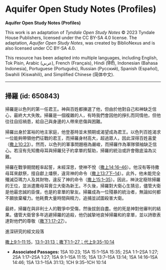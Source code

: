 # Aquifer Open Study Notes (Profiles)

**Aquifer Open Study Notes (Profiles)**

This work is an adaptation of *Tyndale Open Study Notes* © 2023 Tyndale House Publishers, licensed under the CC BY\-SA 4\.0 license. The adaptation, *Aquifer Open Study Notes*, was created by BiblioNexus and is also licensed under CC BY\-SA 4\.0\.

This resource has been adapted into multiple languages, including English, Tok Pisin, Arabic (عربي), French (Français), Hindi (हिंदी), Indonesian (Bahasa Indonesia), Portuguese (Português), Russian (Русский), Spanish (Español), Swahili (Kiswahili), and Simplified Chinese (简体中文).



--------------------------------

## 掃羅 (id: 650843)

掃羅是以色列的第一任君王。神與百姓都揀選了他，但由於他對自己和神缺乏信心，最終大大失敗。掃羅是一個複雜的人，有時我們會因他的掙扎而同情他，但他往往自招禍患，給自己與身邊的人帶來悲傷與困難。

掃羅出身於富裕的地主家庭，他登基時並未預期或渴望成為君王。以色列百姓渴求一位能夠帶領他們征戰的君王，而掃羅身材高大，超過眾人，因此深得百姓喜愛（[撒上10:23](https://ref.ly/1Sam10:23)）。然而，以色列的軍事問題極為嚴峻，而掃羅作為軍隊領袖缺乏信心。若沒有先知撒母耳與掃羅兒子約拿單的幫助，掃羅的統治或許會徹底淪為災難。

掃羅在戰爭期間輕率起誓，未經深思，使神不悅（[撒上14:16–46](https://ref.ly/1Sam14:16-1Sam14:46)）。他沒有等待撒母耳來獻祭，擅自獻上燔祭，違背神的命令（[撒上13:7下–14](https://ref.ly/1Sam13:7-1Sam13:14)）。此外，他未能完全殲滅亞瑪力人及其財物，違反了神的命令（[撒上15:1–35](https://ref.ly/1Sam15:1-1Sam15:35)）。因此，神決定廢除掃羅的王位，並派遣撒母耳膏立大衛為新王。不久後，掃羅對大衛心生猜忌，儘管大衛是他最忠誠的臣僕，也是約拿單的摯友。掃羅成為一位殘暴的統治者，無論如何都不願放棄權力。他耗費大量時間與精力，追捕並試圖殺害大衛。

最終，掃羅在與非利士人的戰爭中受傷，然後拔劍自盡。他的死是神對他審判的結果。儘管大衛曾多年逃避掃羅的追殺，他仍誠摯地哀悼掃羅和約拿單，並以詩歌表達對他們的尊敬（[撒下1:17–27](https://ref.ly/2Sam1:17-2Sam1:27)）。

進深研究的經文段落

[撒上9:1–11:15](https://ref.ly/1Sam9:1-1Sam11:15)，[13:1–31:13；](https://ref.ly/1Sam13:1-1Sam31:13)[撒下1:1–27；](https://ref.ly/2Sam1:1-2Sam1:27)[代上9:35–10:14](https://ref.ly/1Chr9:35-1Chr10:14)

* **Associated Passages:** 1SA 10:23; 1SA 15:1–1SA 15:35; 2SA 1:1–2SA 1:27; 2SA 1:17–2SA 1:27; 1SA 9:1–1SA 11:15; 1SA 13:7–1SA 13:14; 1SA 14:16–1SA 14:46; 1SA 13:1–1SA 31:13; 1CH 9:35–1CH 10:14

